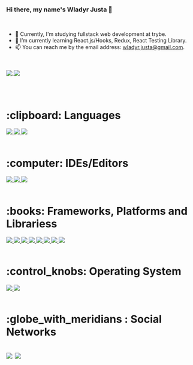 ### Hi there, my name's Wladyr Justa 👋

<br>

- 🔭 Currently, I'm studying fullstack web development at trybe.
- 🌱 I’m currently learning React.js/Hooks, Redux, React Testing Library.
- 📫 You can reach me by the email address: wladyr.justa@gmail.com.

<br>

<a href=""> <img align="center" src="https://github-readme-stats.vercel.app/api?username=wladyrjusta&theme=merko"/> </a>
<a href=""> <img align="center" src="https://github-readme-stats-sigma-five.vercel.app/api/top-langs/?username=wladyrjusta&theme=merko&line_height=40&hide=css"/> </a>

<br>
<br>
<h1> :clipboard: Languages </h1>
<a href=""> <img src="https://img.shields.io/badge/javascript-%23323330.svg?style=for-the-badge&logo=javascript&logoColor=%23F7DF1E"/> </a>
<a href=""> <img src="https://img.shields.io/badge/html5-%23E34F26.svg?style=for-the-badge&logo=html5&logoColor=white"/> </a>
<a href=""> <img src="https://img.shields.io/badge/css3-%231572B6.svg?style=for-the-badge&logo=css3&logoColor=white"/> </a>

<br>
<br>
<h1> :computer: IDEs/Editors </h1>
<a href=""> <img src="https://img.shields.io/badge/Visual%20Studio%20Code-0078d7.svg?style=for-the-badge&logo=visual-studio-code&logoColor=white"/> </a>
<a href=""> <img src="https://img.shields.io/badge/VS%20Code%20Insiders-35b393.svg?style=for-the-badge&logo=visual-studio-code&logoColor=white"/> </a>
<a href=""> <img src="https://img.shields.io/badge/Stackblitz-fff?style=for-the-badge&logo=Stackblitz&logoColor=1389FD"/> </a>

<br>
<br>
<h1> :books: Frameworks, Platforms and Librariess </h1>
<a href=""> <img src="https://img.shields.io/badge/NPM-%23CB3837.svg?style=for-the-badge&logo=npm&logoColor=white"/> </a>
<a href=""> <img src="https://img.shields.io/badge/bootstrap-%23563D7C.svg?style=for-the-badge&logo=bootstrap&logoColor=white"/> </a>
<a href=""> <img src="https://img.shields.io/badge/react-%2320232a.svg?style=for-the-badge&logo=react&logoColor=%2361DAFB"/> </a>
<a href=""> <img src="https://img.shields.io/badge/React_Router-CA4245?style=for-the-badge&logo=react-router&logoColor=white"/> </a>
<a href=""> <img src="https://img.shields.io/badge/React%20Hook%20Form-%23EC5990.svg?style=for-the-badge&logo=reacthookform&logoColor=white"/> </a>
<a href=""> <img src="https://img.shields.io/badge/redux-%23593d88.svg?style=for-the-badge&logo=redux&logoColor=white"/> </a>
<a href=""> <img src="https://img.shields.io/badge/Semantic%20UI%20React-%2335BDB2.svg?style=for-the-badge&logo=SemanticUIReact&logoColor=white"/> </a>
<a href=""> <img src="https://img.shields.io/badge/vite-%23646CFF.svg?style=for-the-badge&logo=vite&logoColor=white"/> </a>

<br>
<br>
<h1> :control_knobs: Operating System </h1>
<a href=""> <img src="https://img.shields.io/badge/Linux-FCC624?style=for-the-badge&logo=linux&logoColor=black"/> </a>
<a href=""> <img src="https://img.shields.io/badge/Ubuntu-E95420?style=for-the-badge&logo=ubuntu&logoColor=white"/> </a>


<br>
<br>

<h1> :globe_with_meridians : Social Networks </a>

<a href="https://www.linkedin.com/in/wladyrjusta/" target="_blank"><img src="https://img.shields.io/badge/-LinkedIn-%230077B5?style=for-the-badge&logo=linkedin&logoColor=white" target="_blank"></a> 
<a href="https://www.instagram.com/nichtdeinfeuer/" target="_blank"><img src="https://img.shields.io/badge/-Instagram-%23E4405F?style=for-the-badge&logo=instagram&logoColor=white" target="_blank"></a>
